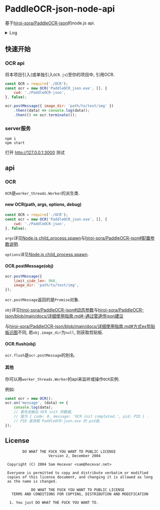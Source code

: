 # PaddleOCR-json-node-api
基于[hiroi-sora/PaddleOCR-json](https://github.com/hiroi-sora/PaddleOCR-json)的node.js api.

<details>
<summary>Log</summary>

v1.0.4 2022.10.1

适配[hiroi-sora/PaddleOCR-json v1.2.1](https://github.com/hiroi-sora/PaddleOCR-json/releases/tag/v1.2.1).

不使用`iconv-lite`包.

更改启动参数输入方式.

v1.0.3 2022.10.1

适配[hiroi-sora/PaddleOCR-json v1.2.1](https://github.com/hiroi-sora/PaddleOCR-json/releases/tag/v1.2.1).

v1.0.2 2022.9.14

增加环境选项.

v1.0.1 2022.9.14

修复无法识别 Alpha版 的启动完成标志的bug.
JSON输入更改为ascii转义.

v1.0.0 2022.9.10

</details>

## 快速开始

### OCR api

将本项目引入(或单独引入`OCR.js`)至你的项目中, 引用OCR.

```js
const OCR = require('./OCR');
const ocr = new OCR('PaddleOCR_json.exe', [], {
    cwd: './PaddleOCR-json',
}, false);

ocr.postMessage({ image_dir: 'path/to/test/img' })
    .then((data) => console.log(data));
    .then(() => ocr.terminate());
```

### server服务

```
npm i
npm start
```
打开 http://127.0.0.1:3000 测试

## api

### OCR

`OCR`是`worker_threads.Worker`的派生类.

#### new OCR(path, args, options, debug)

```js
const OCR = require('./OCR');
const ocr = new OCR('PaddleOCR_json.exe', [], {
    cwd: './PaddleOCR-json',
}, false);
```

`args`详见[Node.js child_process.spawn](https://nodejs.org/api/child_process.html#child_processspawncommand-args-options)与[hiroi-sora/PaddleOCR-json#配置参数说明](https://github.com/hiroi-sora/PaddleOCR-json#%E9%85%8D%E7%BD%AE%E5%8F%82%E6%95%B0%E8%AF%B4%E6%98%8E).

`options`详见[Node.js child_process.spawn](https://nodejs.org/api/child_process.html#child_processspawncommand-args-options).

#### OCR.postMessage(obj)

```js
ocr.postMessage({
    limit_side_len: 960,
    image_dir: 'path/to/test/img',
});
```
`ocr.postMessage`返回的是`Promise`对象.

`obj`详见[hiroi-sora/PaddleOCR-json#动态参数](https://github.com/hiroi-sora/PaddleOCR-json#%E5%8A%A8%E6%80%81%E5%8F%82%E6%95%B0)与[hiroi-sora/PaddleOCR-json/blob/main/docs/详细使用指南.md#-通过管道传json建议](https://github.com/hiroi-sora/PaddleOCR-json/blob/main/docs/%E8%AF%A6%E7%BB%86%E4%BD%BF%E7%94%A8%E6%8C%87%E5%8D%97.md#-%E9%80%9A%E8%BF%87%E7%AE%A1%E9%81%93%E4%BC%A0json%E5%BB%BA%E8%AE%AE)

与[hiroi-sora/PaddleOCR-json/blob/main/docs/详细使用指南.md#方式ex剪贴板识图](https://github.com/hiroi-sora/PaddleOCR-json/blob/main/docs/%E8%AF%A6%E7%BB%86%E4%BD%BF%E7%94%A8%E6%8C%87%E5%8D%97.md#%E6%96%B9%E5%BC%8Fex%E5%89%AA%E8%B4%B4%E6%9D%BF%E8%AF%86%E5%9B%BE)不同, 若`obj.image_dir`为`null`, 则获取剪贴板.

#### OCR.flush(obj)

`ocr.flush`是`ocr.postMessage`的别名.

#### 其他

你可以用`worker_threads.Worker`的api来监听或操作`OCR`实例.

例如:
```js
const ocr = new OCR();
ocr.on('message', (data) => {
    console.log(data);
    // 首先会输出 OCR init 的数据, 
    // 值为 { code: 0, message: 'OCR init completed.', pid: PID } .
    // PID 是进程 PaddleOCR-json.exe 的 pid值.
});
```

## License

```
        DO WHAT THE FUCK YOU WANT TO PUBLIC LICENSE
                    Version 2, December 2004

 Copyright (C) 2004 Sam Hocevar <sam@hocevar.net>

 Everyone is permitted to copy and distribute verbatim or modified
 copies of this license document, and changing it is allowed as long
 as the name is changed.

            DO WHAT THE FUCK YOU WANT TO PUBLIC LICENSE
   TERMS AND CONDITIONS FOR COPYING, DISTRIBUTION AND MODIFICATION

  1. You just DO WHAT THE FUCK YOU WANT TO.
```

